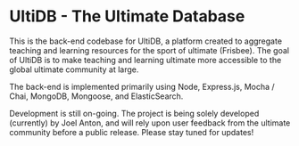 # UltiDB - The Ultimate Database
This is the back-end codebase for UltiDB, a platform created to aggregate teaching and learning resources for the sport of ultimate (Frisbee). The goal of UltiDB is to make teaching and learning ultimate more accessible to the global ultimate community at large.

The back-end is implemented primarily using Node, Express.js, Mocha / Chai, MongoDB, Mongoose, and ElasticSearch.

Development is still on-going. The project is being solely developed (currently) by Joel Anton, and will rely upon user feedback from the ultimate community before a public release. Please stay tuned for updates!
